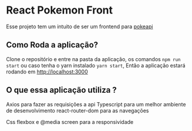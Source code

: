 # React Pokemon Front

Esse projeto tem um intuito de ser um frontend para [pokeapi](https://pokeapi.co/)

## Como Roda a aplicação?

Clone o repositório e entre na pasta da aplicação, os comandos `npm run start` ou caso tenha o yarn instalado `yarn start`,
Então a aplicação estará rodando em [http://localhost:3000](http://localhost:3000)

## O que essa aplicação utiliza ?
Axios para fazer as requisições a api
Typescript para um melhor ambiente de desenvolvimento
react-router-dom para as navegações

Css flexbox e @media screen para a responsividade

